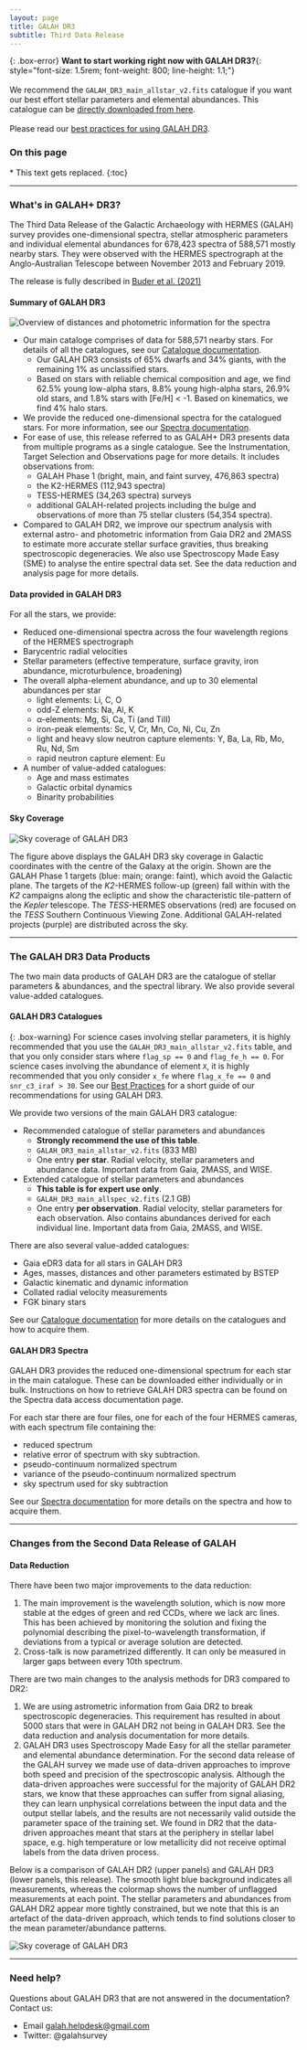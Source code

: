 ```yaml
---
layout: page
title: GALAH DR3
subtitle: Third Data Release
---
```


{: .box-error}
**Want to start working right now with GALAH DR3?**{: style="font-size: 1.5rem;  font-weight: 800; line-height: 1.1;"}<br/><br/>
We recommend the `GALAH_DR3_main_allstar_v2.fits` catalogue if you want our best effort stellar parameters and elemental abundances. This catalogue can be [directly downloaded from here](https://cloud.datacentral.org.au/teamdata/GALAH/public/GALAH_DR3).<br/><br/>
Please read our [best practices for using GALAH DR3](/dr3/using_the_data).

<h3> On this page</h3>
* This text gets replaced.
{:toc}

---

### What's in GALAH+ DR3?

The Third Data Release of the Galactic Archaeology with HERMES (GALAH) survey provides one-dimensional spectra, stellar atmospheric parameters and individual elemental abundances for 678,423 spectra of 588,571 mostly nearby stars. They were observed with the HERMES spectrograph at the Anglo-Australian Telescope between November 2013 and February 2019.

The release is fully described in [Buder et al. (2021)](https://arxiv.org/abs/2011.02505)

#### Summary of GALAH DR3
![Overview of distances and photometric information for the spectra](/dr3/images/plot_parallax_quality_and_cmds.png)

<!-- Above is an overview of distances and photometric information for the spectra (including repeats for some stars) observed as part of GALAH DR3. Panel a) shows the distances of stars in GALAH DR3. Due to the magnitude limited selection of stars, the majority of stars are not only dwarfs but also nearby; that is, within 1 kpc. Only 5.8% of stars are beyond 4 kpc. Panel b) shows a reddened color-absolute magnitude diagram in the optical Gaia DR2 passbands. Panel c) shows an analogous diagram made with the infrared 2MASS passbands. -->

* Our main cataloge comprises of data for 588,571 nearby stars. For details of all the catalogues, see our [Catalogue documentation](/dr3/the_catalogues).
  - Our GALAH DR3 consists of 65% dwarfs and 34% giants, with the remaining 1% as unclassified stars.
  - Based on stars with reliable chemical composition and age, we find 62.5% young low-alpha stars, 8.8% young high-alpha stars, 26.9% old stars, and 1.8% stars with [Fe/H]&nbsp;<&nbsp;-1. Based on kinematics, we find 4% halo stars.
* We provide the reduced one-dimensional spectra for the catalogued stars. For more information, see our [Spectra documentation](/dr3/the_spectra).
* For ease of use, this release referred to as GALAH+ DR3 presents data from multiple programs as a single catalogue. See the Instrumentation, Target Selection and Observations page for more details. It includes observations from:
  - GALAH Phase 1 (bright, main, and faint survey, 476,863 spectra)
  - the K2-HERMES (112,943 spectra)
  - TESS-HERMES (34,263 spectra) surveys
  - additional GALAH-related projects including the bulge and observations of more than 75 stellar clusters (54,354 spectra).
* Compared to GALAH DR2, we improve our spectrum analysis with external astro- and photometric information from Gaia DR2 and 2MASS to estimate more accurate stellar surface gravities, thus breaking spectroscopic degeneracies. We also use Spectroscopy Made Easy (SME) to analyse the entire spectral data set. See the data reduction and analysis page for more details.

#### Data provided in GALAH DR3

For all the stars, we provide:
* Reduced one-dimensional spectra across the four wavelength regions of the HERMES spectrograph
* Barycentric radial velocities
* Stellar parameters (effective temperature, surface gravity, iron abundance, microturbulence, broadening)
* The overall alpha-element abundance, and up to 30 elemental abundances per star
    - light elements: Li, C, O
    - odd-Z elements: Na, Al, K
    - α-elements: Mg, Si, Ca, Ti (and TiII)
    - iron-peak elements: Sc, V, Cr, Mn, Co, Ni, Cu, Zn
    - light and heavy slow neutron capture elements: Y, Ba, La, Rb, Mo, Ru, Nd, Sm
    - rapid neutron capture element: Eu
* A number of value-added catalogues:
    - Age and mass estimates
    - Galactic orbital dynamics
    - Binarity probabilities



#### Sky Coverage

![Sky coverage of GALAH DR3](/dr3/images/lb_overview_colored.png)

The figure above displays the GALAH DR3 sky coverage in Galactic coordinates with the centre of the Galaxy at the origin. Shown are the GALAH Phase 1 targets (blue: main; orange: faint), which avoid the Galactic plane. The targets of the *K2*-HERMES follow-up (green) fall within with the *K2* campaigns along the ecliptic and show the characteristic tile-pattern of the *Kepler* telescope. The *TESS*-HERMES observations (red) are focused on the *TESS* Southern Continuous Viewing Zone. Additional GALAH-related projects (purple) are distributed across the sky.

---

### The GALAH DR3 Data Products
The two main data products of GALAH DR3 are the catalogue of stellar parameters & abundances, and the spectral library. We also provide several value-added catalogues.

#### GALAH DR3 Catalogues

{: .box-warning}
For science cases involving stellar parameters, it is highly recommended that you use the `GALAH_DR3_main_allstar_v2.fits` table, and that you only consider stars where `flag_sp == 0` and `flag_fe_h == 0`. For science cases involving the abundance of element `X`, it is highly recommended that you only consider `x_fe` where `flag_x_fe == 0` and `snr_c3_iraf > 30`. See our [Best Practices](/dr3/using_the_data) for a short guide of our recommendations for using GALAH DR3.

We provide two versions of the main GALAH DR3 catalogue:
* Recommended catalogue of stellar parameters and abundances
    - **Strongly recommend the use of this table**.
    - `GALAH_DR3_main_allstar_v2.fits` (833 MB)
    - One entry **per star**. Radial velocity, stellar parameters and abundance data. Important data from Gaia, 2MASS, and WISE.
* Extended catalogue of stellar parameters and abundances
    - **This table is for expert use only**.
    - `GALAH_DR3_main_allspec_v2.fits` (2.1 GB)
    - One entry **per observation**. Radial velocity, stellar parameters for each observation. Also contains abundances derived for each individual line. Important data from Gaia, 2MASS, and WISE.

There are also several value-added catalogues:
* Gaia eDR3 data for all stars in GALAH DR3
* Ages, masses, distances and other parameters estimated by BSTEP
* Galactic kinematic and dynamic information
* Collated radial velocity measurements
* FGK binary stars

See our [Catalogue documentation](/dr3/the_catalogues) for more details on the catalogues and how to acquire them.

#### GALAH DR3 Spectra

GALAH DR3 provides the reduced one-dimensional spectrum for each star in the main catalogue. These can be downloaded either individually or in bulk. Instructions on how to retrieve GALAH DR3 spectra can be found on the Spectra data access documentation page.

For each star there are four files, one for each of the four HERMES cameras, with each spectrum file containing the:
* reduced spectrum
* relative error of spectrum with sky subtraction.
* pseudo-continuum normalized spectrum
* variance of the pseudo-continuum normalized spectrum
* sky spectrum used for sky subtraction

See our [Spectra documentation](/dr3/the_spectra) for more details on the spectra and how to acquire them.

---

### Changes from the Second Data Release of GALAH

#### Data Reduction

There have been two major improvements to the data reduction:
1. The main improvement is the wavelength solution, which is now more stable at the edges of green and red CCDs, where we lack arc lines. This has been achieved by monitoring the solution and fixing the polynomial describing the pixel-to-wavelength transformation, if deviations from a typical or average solution are detected.
2. Cross-talk is now parametrized differently. It can only be measured in larger gaps between every 10th spectrum.

There are two main changes to the analysis methods for DR3 compared to DR2:
1. We are using astrometric information from Gaia DR2 to break spectroscopic degeneracies. This requirement has resulted in about 5000 stars that were in GALAH DR2 not being in GALAH DR3. See the data reduction and analysis documentation for more details.
2. GALAH DR3 uses Spectroscopy Made Easy for all the stellar parameter and elemental abundance determination. For the second data release of the GALAH survey we made use of data-driven approaches to improve both speed and precision of the spectroscopic analysis. Although the data-driven approaches were successful for the majority of GALAH DR2 stars, we know that these approaches can suffer from signal aliasing, they can learn unphysical correlations between the input data and the output stellar labels, and the results are not necessarily valid outside the parameter space of the training set. We found in DR2 that the data-driven approaches meant that stars at the periphery in stellar label space, e.g. high temperature or low metallicity did not receive optimal labels from the data driven process.

Below is a comparison of GALAH DR2 (upper panels) and GALAH DR3 (lower panels, this release). The smooth light blue background indicates all measurements, whereas the colormap shows the number of unflagged measurements at each point. The stellar parameters and abundances from GALAH DR2 appear more tightly constrained, but we note that this is an artefact of the data-driven approach, which tends to find solutions closer to the mean parameter/abundance patterns.

![Sky coverage of GALAH DR3](/dr3/images/galah_dr3_comparison_dr2.png)

---

### Need help?
Questions about GALAH DR3 that are not answered in the documentation? Contact us:

* Email galah.helpdesk@gmail.com
* Twitter: @galahsurvey
